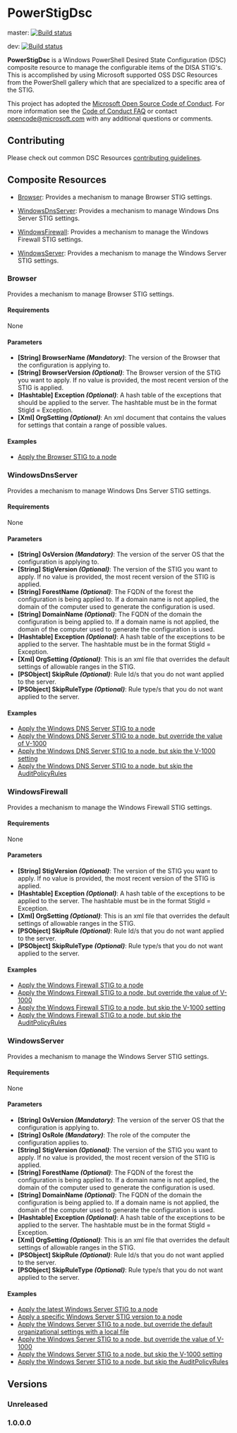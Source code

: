 ﻿# PowerStigDsc

master: [![Build status](https://ci.appveyor.com/api/projects/)](https://ci.appveyor.com/project/)

dev: [![Build status](https://ci.appveyor.com/api/projects/)](https://ci.appveyor.com/project/)

**PowerStigDsc** is a Windows PowerShell Desired State Configuration (DSC) composite resource to manage the configurable items of the DISA STIG's.
This is accomplished by using Microsoft supported OSS DSC Resources from the PowerShell gallery which that are specialized to a specific area of the STIG.

This project has adopted the [Microsoft Open Source Code of Conduct](
  https://opensource.microsoft.com/codeofconduct/).
For more information see the [Code of Conduct FAQ](
  https://opensource.microsoft.com/codeofconduct/faq/)
or contact [opencode@microsoft.com](mailto:opencode@microsoft.com) with any additional questions
or comments.

## Contributing
Please check out common DSC Resources [contributing guidelines](
  https://github.com/PowerShell/DscResources/blob/master/CONTRIBUTING.md).

## Composite Resources

* [Browser](#Browser): Provides a mechanism to manage Browser STIG settings.

* [WindowsDnsServer](#WindowsDnsServer): Provides a mechanism to manage Windows Dns Server STIG settings.

* [WindowsFirewall](#WindowsFirewall): Provides a mechanism to manage the Windows Firewall STIG settings.

* [WindowsServer](#WindowsServer): Provides a mechanism to manage the Windows Server STIG settings.

### Browser

Provides a mechanism to manage Browser STIG settings.

#### Requirements

None

#### Parameters

* **[String] BrowserName _(Mandatory)_**: The version of the Browser that the configuration is applying to.
* **[String] BrowserVersion _(Optional)_**: The Browser version of the STIG you want to apply. If no value is provided, the most recent version of the STIG is applied.
* **[Hashtable] Exception _(Optional)_**: A hash table of the exceptions that should be applied to the server. The hashtable must be in the format StigId = Exception.
* **[Xml] OrgSetting _(Optional)_**: An xml document that contains the values for settings that contain a range of possible values.

#### Examples

* [Apply the Browser STIG to a node](
  https://github.com/Microsoft/PowerStigDsc/blob/master/Examples/Sample_Browser.ps1)

### WindowsDnsServer

Provides a mechanism to manage Windows Dns Server STIG settings.

#### Requirements

None

#### Parameters

* **[String] OsVersion _(Mandatory)_**: The version of the server OS that the configuration is applying to.
* **[String] StigVersion _(Optional)_**: The version of the STIG you want to apply. If no value is provided, the most recent version of the STIG is applied.
* **[String] ForestName _(Optional)_**: The FQDN of the forest the configuration is being applied to. If a domain name is not applied, the domain of the computer used to generate the configuration is used.
* **[String] DomainName _(Optional)_**: The FQDN of the domain the configuration is being applied to. If a domain name is not applied, the domain of the computer used to generate the configuration is used.
* **[Hashtable] Exception _(Optional)_**: A hash table of the exceptions to be applied to the server. The hashtable must be in the format StigId = Exception.
* **[Xml] OrgSetting _(Optional)_**: This is an xml file that overrides the default settings of allowable ranges in the STIG.
* **[PSObject] SkipRule _(Optional)_**: Rule Id/s that you do not want applied to the server.
* **[PSObject] SkipRuleType _(Optional)_**: Rule type/s that you do not want applied to the server.

#### Examples

* [Apply the Windows DNS Server STIG to a node](
  https://github.com/Microsoft/PowerStigDsc/blob/master/Examples/Sample_WindowsDnsServer_Default.ps1)
* [Apply the Windows DNS Server STIG to a node, but override the value of V-1000](
  https://github.com/Microsoft/PowerStigDsc/blob/master/Examples/Sample_WindowsDnsServer_Exception.ps1)
* [Apply the Windows DNS Server STIG to a node, but skip the V-1000 setting](
  https://github.com/Microsoft/PowerStigDsc/blob/master/Examples/Sample_WindowsDnsServer_SkipRule.ps1)
* [Apply the Windows DNS Server STIG to a node, but skip the AuditPolicyRules](
  https://github.com/Microsoft/PowerStigDsc/blob/master/Examples/Sample_WindowsDnsServer_SkipRuleType.ps1)

### WindowsFirewall

Provides a mechanism to manage the Windows Firewall STIG settings.

#### Requirements

None

#### Parameters

* **[String] StigVersion _(Optional)_**: The version of the STIG you want to apply. If no value is provided, the most recent version of the STIG is applied.
* **[Hashtable] Exception _(Optional)_**: A hash table of the exceptions to be applied to the server. The hashtable must be in the format StigId = Exception.
* **[Xml] OrgSetting _(Optional)_**: This is an xml file that overrides the default settings of allowable ranges in the STIG.
* **[PSObject] SkipRule _(Optional)_**: Rule Id/s that you do not want applied to the server.
* **[PSObject] SkipRuleType _(Optional)_**: Rule type/s that you do not want applied to the server.

#### Examples

* [Apply the Windows Firewall STIG to a node](
  https://github.com/Microsoft/PowerStigDsc/blob/master/Examples/Sample_WindowsFirewall_Default.ps1)
* [Apply the Windows Firewall STIG to a node, but override the value of V-1000](
  https://github.com/Microsoft/PowerStigDsc/blob/master/Examples/Sample_WindowsFirewall_Exception.ps1)
* [Apply the Windows Firewall STIG to a node, but skip the V-1000 setting](
  https://github.com/Microsoft/PowerStigDsc/blob/master/Examples/Sample_WindowsFirewall_SkipRule.ps1)
* [Apply the Windows Firewall STIG to a node, but skip the AuditPolicyRules](
  https://github.com/Microsoft/PowerStigDsc/blob/master/Examples/Sample_WindowsFirewall_SkipRuleType.ps1)

### WindowsServer

Provides a mechanism to manage the Windows Server STIG settings.

#### Requirements

None

#### Parameters

* **[String] OsVersion _(Mandatory)_**: The version of the server OS that the configuration is applying to.
* **[String] OsRole _(Mandatory)_**: The role of the computer the configuration applies to.
* **[String] StigVersion _(Optional)_**: The version of the STIG you want to apply. If no value is provided, the most recent version of the STIG is applied.
* **[String] ForestName _(Optional)_**: The FQDN of the forest the configuration is being applied to. If a domain name is not applied, the domain of the computer used to generate the configuration is used.
* **[String] DomainName _(Optional)_**: The FQDN of the domain the configuration is being applied to. If a domain name is not applied, the domain of the computer used to generate the configuration is used.
* **[Hashtable] Exception _(Optional)_**: A hash table of the exceptions to be applied to the server. The hashtable must be in the format StigId = Exception.
* **[Xml] OrgSetting _(Optional)_**: This is an xml file that overrides the default settings of allowable ranges in the STIG.
* **[PSObject] SkipRule _(Optional)_**: Rule Id/s that you do not want applied to the server.
* **[PSObject] SkipRuleType _(Optional)_**: Rule type/s that you do not want applied to the server.

#### Examples

* [Apply the latest Windows Server STIG to a node](
  https://github.com/Microsoft/PowerStigDsc/blob/master/Examples/Sample_WindowsServer_Default.ps1)
* [Apply a specific Windows Server STIG version to a node](
  https://github.com/Microsoft/PowerStigDsc/blob/master/Examples/Sample_WindowsServer_StigVersion.ps1)
* [Apply the Windows Server STIG to a node, but override the default organizational settings with a local file](
  https://github.com/Microsoft/PowerStigDsc/blob/master/Examples/Sample_WindowsServer_OrgSettings.ps1)
* [Apply the Windows Server STIG to a node, but override the value of V-1000](
  https://github.com/Microsoft/PowerStigDsc/blob/master/Examples/Sample_WindowsServer_Exception.ps1)
* [Apply the Windows Server STIG to a node, but skip the V-1000 setting](
  https://github.com/Microsoft/PowerStigDsc/blob/master/Examples/Sample_WindowsServer_SkipRule.ps1)
* [Apply the Windows Server STIG to a node, but skip the AuditPolicyRules](
  https://github.com/Microsoft/PowerStigDsc/blob/master/Examples/Sample_WindowsServer_SkipRuleType.ps1)
## Versions

### Unreleased

### 1.0.0.0
